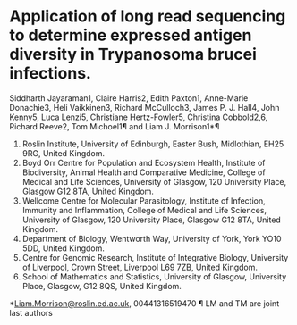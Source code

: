 # Application of long read sequencing to determine expressed antigen diversity in Trypanosoma brucei infections. 

Siddharth Jayaraman1, Claire Harris2, Edith Paxton1, Anne-Marie Donachie3, Heli Vaikkinen3, Richard McCulloch3, James P. J. Hall4, John Kenny5, Luca Lenzi5, Christiane Hertz-Fowler5, Christina Cobbold2,6, Richard Reeve2, Tom Michoel1¶ and Liam J. Morrison1*¶

1.	Roslin Institute, University of Edinburgh, Easter Bush, Midlothian, EH25 9RG, United Kingdom.
2.	Boyd Orr Centre for Population and Ecosystem Health, Institute of Biodiversity, Animal Health and Comparative Medicine, College of Medical and Life Sciences, University of Glasgow, 120 University Place, Glasgow G12 8TA, United Kingdom.
3.	Wellcome Centre for Molecular Parasitology, Institute of Infection, Immunity and Inflammation, College of Medical and Life Sciences, University of Glasgow, 120 University Place, Glasgow G12 8TA, United Kingdom.
4.	Department of Biology, Wentworth Way, University of York, York YO10 5DD, United Kingdom.
5.	Centre for Genomic Research, Institute of Integrative Biology, University of Liverpool, Crown Street, Liverpool L69 7ZB, United Kingdom.
6.	School of Mathematics and Statistics, University of Glasgow, University Place, Glasgow, G12 8QS, United Kingdom.

*Liam.Morrison@roslin.ed.ac.uk, 00441316519470
¶ LM and TM are joint last authors

